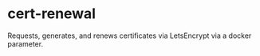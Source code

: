 # cert-renewal
Requests, generates, and renews certificates via LetsEncrypt via a docker parameter.
